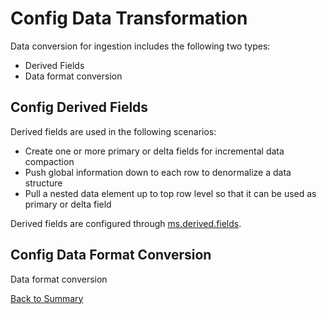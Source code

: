 # Config Data Transformation

Data conversion for ingestion includes the following two types:
- Derived Fields
- Data format conversion

## Config Derived Fields

Derived fields are used in the following scenarios:

- Create one or more primary or delta fields for incremental data compaction
- Push global information down to each row to denormalize a data structure
- Pull a nested data element up to top row level so that it can be used as primary or delta field

Derived fields are configured through [ms.derived.fields](../parameters/ms.derived.fields.md).

## Config Data Format Conversion

Data format conversion 

[Back to Summary](summary.md#config-data-transformation)
